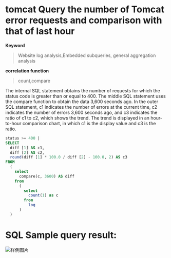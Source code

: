 # tomcat Query the number of Tomcat error requests and comparison with that of last hour

**Keyword**

> Website log analysis,Embedded subqueries, general aggregation analysis

**correlation function**

> count,compare

The internal SQL statement obtains the number of requests for which the status code is greater than or equal to 400. The middle SQL statement uses the compare function to obtain the data 3,600 seconds ago. In the outer SQL statement, c1 indicates the number of errors at the current time, c2 indicates the number of errors 3,600 seconds ago, and c3 indicates the ratio of c1 to c2, which shows the trend. The trend is displayed in an hour-to-hour comparison chart, in which c1 is the display value and c3 is the ratio.

```SQL
status >= 400 |
SELECT
  diff [1] AS c1,
  diff [2] AS c2,
  round(diff [1] * 100.0 / diff [2] - 100.0, 2) AS c3
FROM
  (
    select
      compare(c, 3600) AS diff
    from
      (
        select
          count(1) as c
        from
          log
      )
  )
```

# SQL Sample query result:

![样例图片](http://slsconsole.oss-cn-hangzhou.aliyuncs.com/sql_sample/1584598821874tomcat.jpg)
